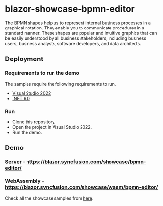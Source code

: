 # blazor-showcase-bpmn-editor
The BPMN shapes help us to represent internal business processes in a graphical notation. They enable you to communicate procedures in a standard manner. These shapes are popular and intuitive graphics that can be easily understood by all business stakeholders, including business users, business analysts, software developers, and data architects.

## Deployment

### Requirements to run the demo

The samples require the following requirements to run.

* [Visual Studio 2022](https://visualstudio.microsoft.com/vs/)
* [.NET 6.0](https://dotnet.microsoft.com/en-us/download/dotnet/6.0)

### Run

* Clone this repository.
* Open the project in Visual Studio 2022.
* Run the demo.

## Demo

### Server - <a href="https://blazor.syncfusion.com/showcase/bpmn-editor/" target="_blank">https://blazor.syncfusion.com/showcase/bpmn-editor/</a>
### WebAssembly - <a href="https://blazor.syncfusion.com/showcase/wasm/bpmn-editor/" target="_blank">https://blazor.syncfusion.com/showcase/wasm/bpmn-editor/</a>

Check all the showcase samples from <a href="https://blazor.syncfusion.com" target="_blank">here</a>.
